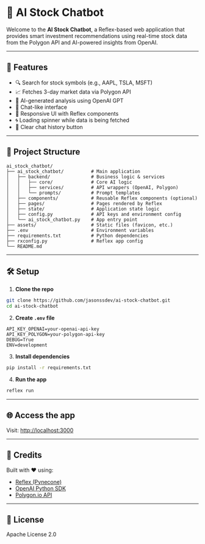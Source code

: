 # 🧠 AI Stock Chatbot

Welcome to the **AI Stock Chatbot**, a Reflex-based web application that provides smart investment recommendations using real-time stock data from the Polygon API and AI-powered insights from OpenAI.

---

## 🚀 Features

- 🔍 Search for stock symbols (e.g., AAPL, TSLA, MSFT)
- 📈 Fetches 3-day market data via Polygon API
- 🤖 AI-generated analysis using OpenAI GPT
- 💬 Chat-like interface
- 🎨 Responsive UI with Reflex components
- 🌀 Loading spinner while data is being fetched
- 🧹 Clear chat history button

---

## 📁 Project Structure

```
ai_stock_chatbot/
├── ai_stock_chatbot/          # Main application
│   ├── backend/               # Business logic & services
│   │   ├── core/              # Core AI logic
│   │   ├── services/          # API wrappers (OpenAI, Polygon)
│   │   └── prompts/           # Prompt templates
│   ├── components/            # Reusable Reflex components (optional)
│   ├── pages/                 # Pages rendered by Reflex
│   ├── state/                 # Application state logic
│   ├── config.py              # API keys and environment config
│   └── ai_stock_chatbot.py    # App entry point
├── assets/                    # Static files (favicon, etc.)
├── .env                       # Environment variables
├── requirements.txt           # Python dependencies
├── rxconfig.py                # Reflex app config
└── README.md
```

---

## 🛠️ Setup

1. **Clone the repo**

```bash
git clone https://github.com/jasonssdev/ai-stock-chatbot.git
cd ai-stock-chatbot
```

2. **Create `.env` file**

```env
API_KEY_OPENAI=your-openai-api-key
API_KEY_POLYGON=your-polygon-api-key
DEBUG=True
ENV=development
```

3. **Install dependencies**

```bash
pip install -r requirements.txt
```

4. **Run the app**

```bash
reflex run
```

---

## 🌐 Access the app

Visit: [http://localhost:3000](http://localhost:3000)

---

## 📌 Credits

Built with ❤️ using:

- [Reflex (Pynecone)](https://reflex.dev)
- [OpenAI Python SDK](https://platform.openai.com)
- [Polygon.io API](https://polygon.io)

---

## 📄 License

Apache License 2.0

